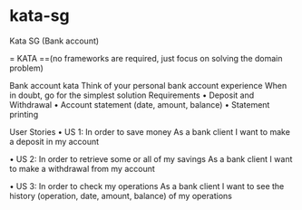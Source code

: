 # kata-sg
Kata SG (Bank account)


= KATA ==(no frameworks are required, just focus on solving the domain problem)

Bank account kata Think of your personal bank account experience When in doubt, go for the simplest solution Requirements
•            Deposit and Withdrawal
•            Account statement (date, amount, balance)
•            Statement printing

User Stories
•            US 1: 
In order to save money 
As a bank client 
I want to make a deposit in my account

•            US 2: 
In order to retrieve some or all of my savings 
As a bank client 
I want to make a withdrawal from my account

•            US 3: 
In order to check my operations 
As a bank client
I want to see the history (operation, date, amount, balance) of my operations
